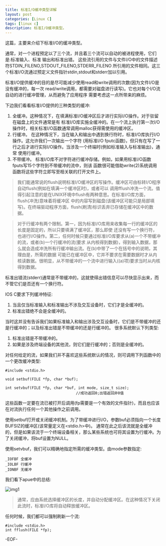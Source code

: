 ```yaml
---
title: 标准I/O缓冲类型详解
layout: post
categories: [Linux C]
tags: [linux c]
description: 标准I/O缓冲类型。
---  
```


这篇，主要来介绍下标准I/O的缓冲类型。  

通常，对一个进程预定以了三个流，并且着三个流可以自动的被进程使用，它们是:标准输入、标准
输出和标准出错。 这些流引用的文件与文件I/O中的文件描述符STDIN_FILENO,STDOUT_FILENO,STDERR_FILENO
所引用的文件相同。这三个标准I/O流通过预定义文件指针stdin,stdout和stderr加以引用。

标准I/O提供缓冲的目的是尽可能减少使用read和write调用的次数(因为文件I/O是没有缓冲的，每一次
read/write调用，都需要对磁盘进行读写)。它也对每个I/O流自动的进行缓冲管理，从而避免了应用程序
需要考虑这一点所带来的麻烦。  

下边我们看看标准I/O提供的三种类型的缓冲:  

1. 全缓冲。这种情况下，在填满标准I/O缓冲区后才进行实际I/O操作。对于驻留在磁盘上的文件通常是有
标准I/O库实施全缓冲的。在一个流上执行第一次I/O操作时，相关标准I/O函数通常调用malloc获得需使用的缓冲区。  
2. 行缓冲。 在这种情况下，当在输入和输出中遇到换行符时，标准I/O库执行I/O操作。这允许我们一次输出一个字符
(用标准I/O fputc函数)，但只有在写了一行之后才进行实际I/O操作。当涉及一个终端时(例如标准输入与标准输出)，通常
使用行缓冲。  
3. 不带缓冲。  标准I/O库不对字符进行缓冲存储。例如，如果用标准I/O函数fputs写15个字符到不带缓冲的流中，则该
函数很可能借助write(2)系统调用函数将这些字符立即写至相关联的打开文件上。  

> 我们能通常说的flush说明标准I/O缓冲区的写操作。缓冲区可由标转I/O程序自动flush(例如在填满一个缓冲区时)，或者可以
调用fflush冲洗一个流。值得引起注意的是在UNIX环境中flush有两种意思。在标准I/O库方面，flush(冲洗)意味着将缓冲区
中的内容写到磁盘(该缓冲区可能只是局部填写)。在终端驱动程序方面，flush(刷清)标识丢弃已存储在缓冲区中的数据。  

> 对于行缓冲有两个限制。第一，因为标准I/O库用来收集每一行的缓冲区的长度是固定的，所以只要填满了缓冲区，那么即使
还没有写一个换行符，也进行I/O操作。第二，任何时候只要通过标准I/O库要求从(a)一个不带缓冲的流，或者(b)一个行缓冲的流(要求
从内核得到数据)，得到输入数据，那么就会造成冲洗所有行缓冲输出流。在(b)中带了一个在括号中的说明，其理由是，所需的数据
可能已在缓冲区中，它并不要求在需要数据时才从内核读数据。很明显，从不带缓冲的一个流中进行输入((a)项)要求当时从内核得到数据。  

标准出错流(stderr)通常是不带缓冲的，这就使得出错信息可以尽快显示出来，而不管它们是否还有一个换行符。  

IOS C要求下列缓冲特征:  

1. 当且仅当标准输入和标准输出不涉及交互设备时，它们才是全缓冲的。  
2. 标准出错绝不会是全缓冲的。  

当时这并没有告诉我们如果标准输入和输出涉及交互设备时，它们是不带缓冲的还是行缓冲的；以及标准出错是不带缓冲的还是行缓冲的。
很多系统默认下列类型:  
1. 标准出错是不带缓冲的。  
2. 如果是涉及终端设备的其他流，则它们是行缓冲的；否则是全缓冲的。  

对任何给定的流，如果我们并不喜欢这些系统默认的情况，则可调用下列函数中的一个更改缓冲类型:  

	#include <stdio.h>
	
	void setbuf(FILE *fp, char *buf);

	int setvbuf(FILE *fp, char *buf, int mode, size_t size);
									//成功返回0;出错返回非0值  

这些函数一定要在流已被打开后调用(fp需要是一个有效的文件指针)，而且也应该在对流执行任何一个其他操作之前调用。  

使用setbuf打开或关闭缓冲机制。为了带缓冲进行I/O，参数buf必须指向一个长度BUFSIZ的缓冲区(该常量定义在<stdio.h>中)。
通常在此之后该流就是全缓冲的，但是如果该流于一个终端设备相关，那么某些系统也可将其设置为行缓冲。为了关闭缓冲，将buf设置为NULL。  

使用setvbuf，我们可以精确地指定所需的缓冲类型。由mode参数指定:  

	_IOFBF 全缓冲
	_IOLBF 行缓冲
	_IONBF 无缓冲  

我们看下apue中的总结:

![img1][standard_io_buf]

> 通常，应由系统选择缓冲区的长度，并自动分配缓冲区。在这种情况下关闭此流时，标准I/O库将自动释放缓冲区。  

任何时候，我们都可以强制刷新一个流:  

	#include <stdio.h>
	int fflush(FILE *fp);

[standard_io_buf]: https://raw.github.com/yuxingfirst/blog/gh-pages/_images/linux-c/standard_io_buf.png  

-EOF-
